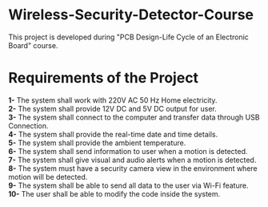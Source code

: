# Wireless-Security-Detector-Course
This project is developed during "PCB Design-Life Cycle of an Electronic Board" course.

# Requirements of the Project
**1-** The system shall work with 220V AC 50 Hz Home electricity.<br>
**2-** The system shall provide 12V DC and 5V DC output for user.<br>
**3-** The system shall connect to the computer and transfer data through USB Connection.<br>
**4-** The system shall provide the real-time date and time details.<br>
**5-** The system shall provide the ambient temperature.<br>
**6-** The system shall send information to user when a motion is detected.<br>
**7-** The system shall give visual and audio alerts when a motion is detected.<br>
**8-** The system must have a security camera view in the environment where motion will be detected.<br>
**9-** The system shall be able to send all data to the user via Wi-Fi feature.<br>
**10-** The user shall be able to modify the code inside the system.<br>
